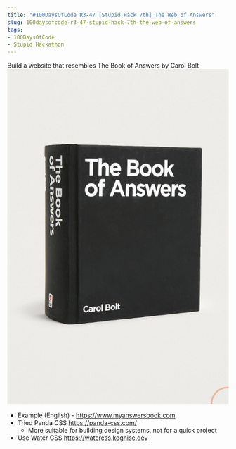 ```yaml
---
title: "#100DaysOfCode R3-47 [Stupid Hack 7th] The Web of Answers"
slug: 100daysofcode-r3-47-stupid-hack-7th-the-web-of-answers
tags:
- 100DaysOfCode
- Stupid Hackathon
---
```


Build a website that resembles The Book of Answers by Carol Bolt ![](1-Projects/100DaysOfCode-R3/attachments/Pasted%20image%2020230624144351.png)

- Example (English) - https://www.myanswersbook.com
- Tried Panda CSS https://panda-css.com/
    - More suitable for building design systems, not for a quick project
- Use Water CSS https://watercss.kognise.dev
